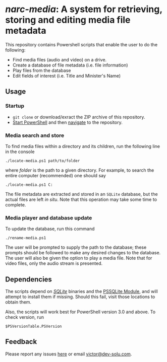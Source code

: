 # *narc-media*: A system for retrieving, storing and editing media file metadata
This repository contains Powershell scripts that enable the user to do the following:

* Find media files (audio and video) on a drive.
* Create a database of file metadata (i.e. file information)
* Play files from the database
* Edit fields of interest (i.e. Title and Minister's Name)

## Usage
### Startup
* `git clone` or download/exract the ZIP archive of this repository.
* [Start PowerShell](https://docs.microsoft.com/en-us/powershell/scripting/setup/starting-windows-powershell?view=powershell-6) and then [navigate](https://docs.microsoft.com/en-us/powershell/scripting/getting-started/cookbooks/managing-current-location?view=powershell-6) to the repository.

### Media search and store
To find media files within a directory and its children, run the following line in the console
```
./locate-media.ps1 path/to/folder
```
where *folder* is the path to a given directory. For example, to search the entire computer (recommended) one should say
```
./locate-media.ps1 C:
```
The file metadata are extracted and stored in an `SQLite` database, but the actual files are left *in situ*. Note that this operation may take some time to complete.

### Media player and database update
To update the database, run this command
```
./rename-media.ps1 
```
The user will be prompted to supply the path to the database; these prompts should be followed to make any desired changes to the database. The user will also be given the option to play a media file. Note that for video files, only the audio stream is presented.

## Dependencies
The scripts depend on [*SQLite*](https://sqlite.org/download.html) binaries and the [PSSQLite Module](https://github.com/RamblingCookieMonster/PSSQLite), and will attempt to install them if missing. Should this fail, visit those locations to obtain them.  

Also, the scripts will work best for PowerShell version 3.0 and above. To check version, run
```
$PSVersionTable.PSVersion
```

## Feedback
Please report any issues [here](https://github.com/DevSolutionsLtd/narc-media/issues) or email <victor@dev-solu.com>.
